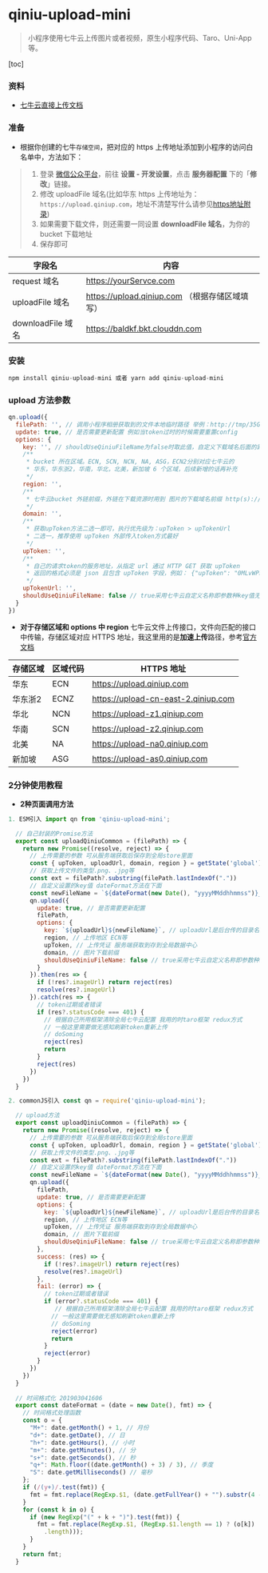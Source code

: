 # qiniu-upload-mini
> 小程序使用七牛云上传图片或者视频，原生小程序代码、Taro、Uni-App等。  

[toc]

### 资料
- [七牛云直接上传文档](https://developer.qiniu.com/kodo/1312/upload)  

### 准备
- 根据你创建的七牛`存储空间`，把对应的 https 上传地址添加到小程序的访问白名单中，方法如下：

>1. 登录 [微信公众平台](https://mp.weixin.qq.com/)，前往 **设置 - 开发设置**，点击 **服务器配置** 下的「**修改**」链接。
>2. 修改 uploadFile 域名(比如华东 https 上传地址为：`https://upload.qiniup.com`，地址不清楚写什么请参见[https地址附录](#region))
>3. 如果需要下载文件，则还需要一同设置 **downloadFile 域名**，为你的 bucket 下载地址
>4. 保存即可

| 字段名             | 内容                             |
| --------------- | ------------------------------ |
| request 域名      | https://yourServce.com         |
| uploadFile 域名   | https://upload.qiniup.com （根据存储区域填写）  |
| downloadFile 域名 | https://baldkf.bkt.clouddn.com |

### 安装
```js
npm install qiniu-upload-mini 或者 yarn add qiniu-upload-mini
```

### upload 方法参数
```js
qn.upload({
  filePath: '', // 调用小程序相册获取到的文件本地临时路径 举例：http://tmp/35GWmAhZDg5O784a1.png。
  update: true, // 是否需要更新配置 例如当token过时的时候需要重置config
  options: {
    key: '', // shouldUseQiniuFileName为false时取此值，自定义下载域名后面的路径加后缀名
    /**
     * bucket 所在区域。ECN, SCN, NCN, NA, ASG，ECN2分别对应七牛云的
     * 华东，华东浙2，华南，华北，北美，新加坡 6 个区域，后续新增的话再补充
     */
    region: '',
    /**
     * 七牛云bucket 外链前缀，外链在下载资源时用到 图片的下载域名前缀 http(s)://xxxx等
     */
    domain: '',
    /**
     * 获取upToken方法二选一即可，执行优先级为：upToken > upTokenUrl
     * 二选一，推荐使用 upToken 外部传入token方式最好
     */
    upToken: '',
    /**
     * 自己的请求token的服务地址，从指定 url 通过 HTTP GET 获取 upToken
     * 返回的格式必须是 json 且包含 upToken 字段，例如： {"upToken": "0MLvWPnyy..."}
     */
    upTokenUrl: '',
    shouldUseQiniuFileName: false // true采用七牛云自定义名称即参数种key值无效，false时为自定义名称取key值
  }
})
```
- **对于存储区域和 options 中 region**
七牛云文件上传接口，文件向匹配的接口中传输，存储区域对应 HTTPS 地址，我这里用的是**加速上传**路径，参考[官方文档](https://developer.qiniu.com/kodo/1671/region-endpoint-fq)

<a id="region"></a>

| 存储区域 | 区域代码 | HTTPS 地址             |
| -------- | -------- | ---------------------- |
| 华东     | ECN      | https://upload.qiniup.com |
|华东浙2   | ECNZ     | https://upload-cn-east-2.qiniup.com |
| 华北     | NCN      | https://upload-z1.qiniup.com  |
| 华南     | SCN      | https://upload-z2.qiniup.com  |
| 北美     | NA       | https://upload-na0.qiniup.com |
| 新加坡   | ASG      | https://upload-as0.qiniup.com |

### 2分钟使用教程

- **2种页面调用方法**
```js
1. ESM引入 import qn from 'qiniu-upload-mini';

  // 自己封装的Promise方法
  export const uploadQiniuCommon = (filePath) => {
    return new Promise((resolve, reject) => {
      // 上传需要的参数 可从服务端获取后保存到全局store里面
      const { upToken, uploadUrl, domain, region } = getState('global').qiniuOptions || {}
      // 获取上传文件的类型.png、.jpg等
      const ext = filePath?.substring(filePath.lastIndexOf("."))
      // 自定义设置的key值 dateFormat方法在下面
      const newFileName = `${dateFormat(new Date(), "yyyyMMddhhmmss")}_${Math.random() * 10000}${ext}`
      qn.upload({
        update: true, // 是否需要更新配置
        filePath,
        options: {
          key: `${uploadUrl}${newFileName}`, // uploadUrl是后台传的目录名可有可无 下载域名后面的路径加后缀名
          region, // 上传地区 ECN等
          upToken, // 上传凭证 服务端获取到存到全局数据中心
          domain, // 图片下载前缀
          shouldUseQiniuFileName: false // true采用七牛云自定义名称即参数种key值无效，false时为自定义名称
        }
      }).then(res => {
        if (!res?.imageUrl) return reject(res)
        resolve(res?.imageUrl)
      }).catch(res => {
        // token过期或者错误
        if (res?.statusCode === 401) {
          // 根据自己所用框架清除全局七牛云配置 我用的时taro框架 redux方式
          // 一般这里需要做无感知刷新token重新上传
          // doSoming
          reject(res)
          return
        }
        reject(res)
      })
    })
  }

2. commonJS引入 const qn = require('qiniu-upload-mini');

  // upload方法
  export const uploadQiniuCommon = (filePath) => {
    return new Promise((resolve, reject) => {
      // 上传需要的参数 可从服务端获取后保存到全局store里面
      const { upToken, uploadUrl, domain, region } = getState('global').qiniuOptions || {}
      // 获取上传文件的类型.png、.jpg等
      const ext = filePath?.substring(filePath.lastIndexOf("."))
      // 自定义设置的key值 dateFormat方法在下面
      const newFileName = `${dateFormat(new Date(), "yyyyMMddhhmmss")}_${Math.random() * 10000}${ext}`
      qn.upload({
        filePath,
        update: true, // 是否需要更新配置
        options: {
          key: `${uploadUrl}${newFileName}`, // uploadUrl是后台传的目录名可有可无 下载域名后面的路径加后缀名
          region, // 上传地区 ECN等
          upToken, // 上传凭证 服务端获取到存到全局数据中心
          domain, // 图片下载前缀
          shouldUseQiniuFileName: false // true采用七牛云自定义名称即参数种key值无效，false时为自定义名称
        },
        success: (res) => {
          if (!res?.imageUrl) return reject(res)
          resolve(res?.imageUrl)
        },
        fail: (error) => {
          // token过期或者错误
          if (error?.statusCode === 401) {
             // 根据自己所用框架清除全局七牛云配置 我用的时taro框架 redux方式
            // 一般这里需要做无感知刷新token重新上传
            // doSoming
            reject(error)
            return
          }
          reject(error)
        }
      })
    })
  }
  
  // 时间格式化 201903041606
  export const dateFormat = (date = new Date(), fmt) => {
    // 时间格式处理函数 
    const o = {
      "M+": date.getMonth() + 1, // 月份 
      "d+": date.getDate(), // 日 
      "h+": date.getHours(), // 小时 
      "m+": date.getMinutes(), // 分 
      "s+": date.getSeconds(), // 秒 
      "q+": Math.floor((date.getMonth() + 3) / 3), // 季度 
      "S": date.getMilliseconds() // 毫秒 
    };
    if (/(y+)/.test(fmt)) {
      fmt = fmt.replace(RegExp.$1, (date.getFullYear() + "").substr(4 - RegExp.$1.length));
    }
    for (const k in o) {
      if (new RegExp("(" + k + ")").test(fmt)) {
        fmt = fmt.replace(RegExp.$1, (RegExp.$1.length == 1) ? (o[k]) : (("00" + o[k]).substr(("" + o[k])
          .length)));
      }
    }
    return fmt;
  }

```
